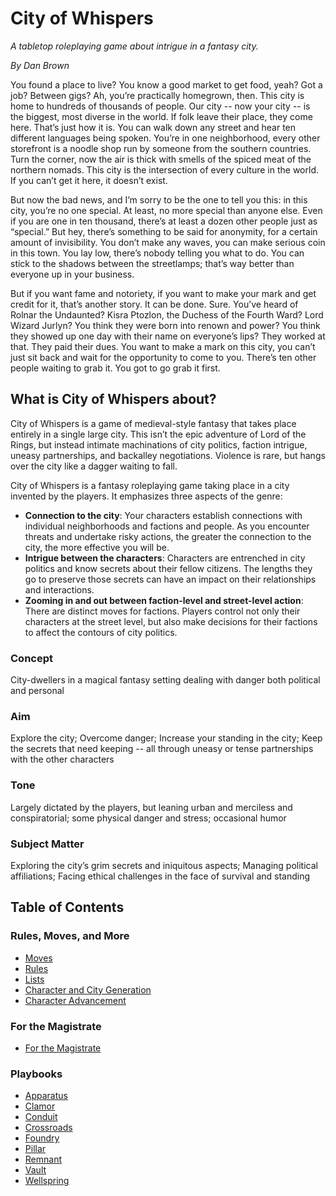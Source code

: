 # City of Whispers
_A tabletop roleplaying game about intrigue in a fantasy city._

_By Dan Brown_

You found a place to live? You know a good market to get food, yeah? Got a job? Between gigs? Ah, you’re practically homegrown, then. This city is home to hundreds of thousands of people. Our city -- now your city -- is the biggest, most diverse in the world. If folk leave their place, they come here. That’s just how it is. You can walk down any street and hear ten different languages being spoken. You’re in one neighborhood, every other storefront is a noodle shop run by someone from the southern countries. Turn the corner, now the air is thick with smells of the spiced meat of the northern nomads. This city is the intersection of every culture in the world. If you can’t get it here, it doesn’t exist.  

But now the bad news, and I’m sorry to be the one to tell you this: in this city, you’re no one special. At least, no more special than anyone else. Even if you are one in ten thousand, there’s at least a dozen other people just as “special.” But hey, there’s something to be said for anonymity, for a certain amount of invisibility. You don’t make any waves, you can make serious coin in this town. You lay low, there’s nobody telling you what to do. You can stick to the shadows between the streetlamps; that’s way better than everyone up in your business.

But if you want fame and notoriety, if you want to make your mark and get credit for it, that’s another story. It can be done. Sure. You’ve heard of Rolnar the Undaunted? Kisra Ptozlon, the Duchess of the Fourth Ward? Lord Wizard Jurlyn? You think they were born into renown and power? You think they showed up one day with their name on everyone’s lips? They worked at that. They paid their dues. You want to make a mark on this city, you can’t just sit back and wait for the opportunity to come to you. There’s ten other people waiting to grab it. You got to go grab it first.

## What is City of Whispers about?

City of Whispers is a game of medieval-style fantasy that takes place entirely in a single large city. This isn’t the epic adventure of Lord of the Rings, but instead intimate machinations of city politics, faction intrigue, uneasy partnerships, and backalley negotiations. Violence is rare, but hangs over the city like a dagger waiting to fall.

City of Whispers is a fantasy roleplaying game taking place in a city invented by the players. It emphasizes three aspects of the genre:

-   **Connection to the city**: Your characters establish connections with individual neighborhoods and factions and people. As you encounter threats and undertake risky actions, the greater the connection to the city, the more effective you will be.
-   **Intrigue between the characters**: Characters are entrenched in city politics and know secrets about their fellow citizens. The lengths they go to preserve those secrets can have an impact on their relationships and interactions.
-   **Zooming in and out between faction-level and street-level action**: There are distinct moves for factions. Players control not only their characters at the street level, but also make decisions for their factions to affect the contours of city politics.

### Concept

City-dwellers in a magical fantasy setting dealing with danger both political and personal

### Aim

Explore the city; Overcome danger; Increase your standing in the city; Keep the secrets that need keeping -- all through uneasy or tense partnerships with the other characters

### Tone

Largely dictated by the players, but leaning urban and merciless and conspiratorial; some physical danger and stress; occasional humor

### Subject Matter

Exploring the city’s grim secrets and iniquitous aspects; Managing political affiliations; Facing ethical challenges in the face of survival and standing

## Table of Contents

### Rules, Moves, and More
- [Moves](Moves.md)
- [Rules](Rules.md)
- [Lists](Lists.md)
- [Character and City Generation](Gen.md)
- [Character Advancement](Advacement.md)

### For the Magistrate
- [For the Magistrate](Magistrate.md)

### Playbooks
- [Apparatus](Playbooks/Apparatus.md)
- [Clamor](Playbooks/Clamor.md)
- [Conduit](Playbooks/Conduit.md)
- [Crossroads](Playbooks/Crossroads.md)
- [Foundry](Playbooks/Foundry.md)
- [Pillar](Playbooks/Pillar.md)
- [Remnant](Playbooks/Remnant.md)
- [Vault](Playbooks/Vault.md)
- [Wellspring](Playbooks/Wellspring.md)